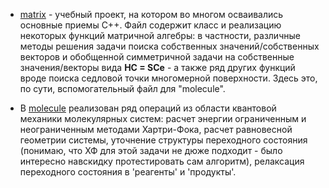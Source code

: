 - [matrix](https://github.com/chemwanderer/molecule_calculator/blob/main/Molecule/matrix.h) - учебный проект, на котором во многом осваивались основные приемы C++. Файл содержит класс и реализацию некоторых функций матричной алгебры: в частности, различные методы решения задачи поиска собственных значений/собственных векторов и обобщенной симметричной задачи на собственные значения/векторы вида **HC = SCe** - а также ряд других функций вроде поиска седловой точки многомерной поверхности. Здесь это, по сути, вспомогательный файл для "molecule".

- В [molecule](https://github.com/chemwanderer/molecule_calculator/blob/main/Molecule/molecule.h) реализован ряд операций из области квантовой механики молекулярных систем: расчет энергии ограниченным и неограниченным методами Хартри-Фока, расчет равновесной геометрии системы, уточнение структуры переходного состояния (понимаю, что ХФ для этой задачи не дюже подходит - было интересно навскидку протестировать сам алгоритм), релаксация переходного состояния в 'реагенты' и 'продукты'.
